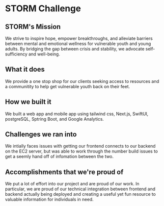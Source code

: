 # STORM Challenge

## STORM's Mission
We strive to inspire hope, empower breakthroughs, and alleviate barriers between mental and emotional wellness for vulnerable youth and young adults. By bridging the gap between crisis and stability, we advocate self-sufficiency and well-being.

## What it does
We provide a one stop shop for our clients seeking access to resources and a communitity to help get vulnerable youth back on their feet.

## How we built it
We built a web app and mobile app using tailwind css, Next.js, SwiftUI, postgreSQL, Sptring Boot, and Google Analytics. 

## Challenges we ran into
We intially faces issues with getting our frontend connects to our backend on the EC2 server, but was able to work through the number build issues to get a seemly hand off of infomation between the two. 

## Accomplishments that we're proud of
We put a lot of effort into our project and are proud of our work. In particular, we are proud of our technical integration between frontend and backend actually being deployed and creating a useful yet fun resource to valuable information for individuals in need. 
